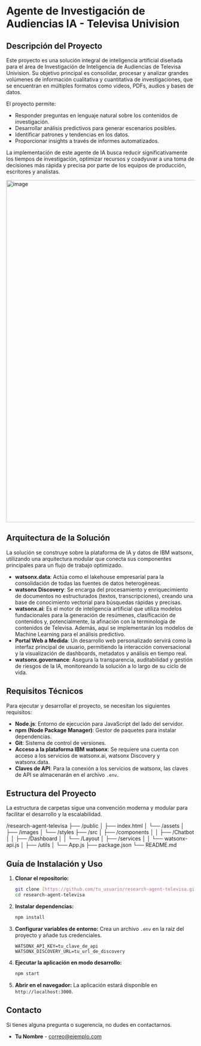  # Agente de Investigación de Audiencias IA - Televisa Univision

## Descripción del Proyecto

Este proyecto es una solución integral de inteligencia artificial diseñada para el área de Investigación de Inteligencia de Audiencias de Televisa Univision. Su objetivo principal es consolidar, procesar y analizar grandes volúmenes de información cualitativa y cuantitativa de investigaciones, que se encuentran en múltiples formatos como videos, PDFs, audios y bases de datos.

El proyecto permite:
- Responder preguntas en lenguaje natural sobre los contenidos de investigación.
- Desarrollar análisis predictivos para generar escenarios posibles.
- Identificar patrones y tendencias en los datos.
- Proporcionar insights a través de informes automatizados.

La implementación de este agente de IA busca reducir significativamente los tiempos de investigación, optimizar recursos y coadyuvar a una toma de decisiones más rápida y precisa por parte de los equipos de producción, escritores y analistas.

<img width="1919" height="913" alt="image" src="https://github.com/user-attachments/assets/619e7978-6850-4476-8ecf-ab54f13bb162" />


## Arquitectura de la Solución

La solución se construye sobre la plataforma de IA y datos de IBM watsonx, utilizando una arquitectura modular que conecta sus componentes principales para un flujo de trabajo optimizado.

- **watsonx.data**: Actúa como el lakehouse empresarial para la consolidación de todas las fuentes de datos heterogéneas.
- **watsonx Discovery**: Se encarga del procesamiento y enriquecimiento de documentos no estructurados (textos, transcripciones), creando una base de conocimiento vectorial para búsquedas rápidas y precisas.
- **watsonx.ai**: Es el motor de inteligencia artificial que utiliza modelos fundacionales para la generación de resúmenes, clasificación de contenidos y, potencialmente, la afinación con la terminología de contenidos de Televisa. Además, aquí se implementarán los modelos de Machine Learning para el análisis predictivo.
- **Portal Web a Medida**: Un desarrollo web personalizado servirá como la interfaz principal de usuario, permitiendo la interacción conversacional y la visualización de dashboards, metadatos y análisis en tiempo real.
- **watsonx.governance**: Asegura la transparencia, auditabilidad y gestión de riesgos de la IA, monitoreando la solución a lo largo de su ciclo de vida.

## Requisitos Técnicos

Para ejecutar y desarrollar el proyecto, se necesitan los siguientes requisitos:

- **Node.js**: Entorno de ejecución para JavaScript del lado del servidor.
- **npm (Node Package Manager)**: Gestor de paquetes para instalar dependencias.
- **Git**: Sistema de control de versiones.
- **Acceso a la plataforma IBM watsonx**: Se requiere una cuenta con acceso a los servicios de watsonx.ai, watsonx Discovery y watsonx.data.
- **Claves de API**: Para la conexión a los servicios de watsonx, las claves de API se almacenarán en el archivo `.env`.

## Estructura del Proyecto

La estructura de carpetas sigue una convención moderna y modular para facilitar el desarrollo y la escalabilidad.

/research-agent-televisa
├── /public
│   ├── index.html
│   └── /assets
│       ├── /images
│       └── /styles
├── /src
│   ├── /components
│   │   ├── /Chatbot
│   │   ├── /Dashboard
│   │   └── /Layout
│   ├── /services
│   │   └── watsonx-api.js
│   ├── /utils
│   └── App.js
├── package.json
└── README.md

## Guía de Instalación y Uso

1.  **Clonar el repositorio:**
    ```bash
    git clone [https://github.com/tu_usuario/research-agent-televisa.git](https://github.com/tu_usuario/research-agent-televisa.git)
    cd research-agent-televisa
    ```

2.  **Instalar dependencias:**
    ```bash
    npm install
    ```

3.  **Configurar variables de entorno:**
    Crea un archivo `.env` en la raíz del proyecto y añade tus credenciales.
    ```
    WATSONX_API_KEY=tu_clave_de_api
    WATSONX_DISCOVERY_URL=tu_url_de_discovery
    ```

4.  **Ejecutar la aplicación en modo desarrollo:**
    ```bash
    npm start
    ```

5.  **Abrir en el navegador:**
    La aplicación estará disponible en `http://localhost:3000`.

## Contacto

Si tienes alguna pregunta o sugerencia, no dudes en contactarnos.

- **Tu Nombre** - [correo@ejemplo.com](mailto:correo@ejemplo.com)
